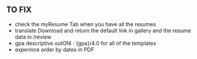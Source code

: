 ## TO FIX

- check the myResume Tab when you have all the resumes
- translate Download and return the default link in gallery and the resume data in /review
- gpa descriptive outOf4 : {gpa}/4.0 for all of the templates
- experince order by dates in PDF

<!-- - endDate handle on the onboarding -->
<!-- - the scroll behavior in information tab -->
<!-- - the review section dosn't look good it shrinks and so on -->
<!-- - courese display it's input even if there is no courese -->
<!-- - window.location.refresh after the sign in with a mimic loader for the auth page -->
